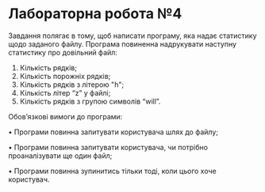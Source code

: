 # Лабораторна робота №4
Завдання полягає в тому, щоб написати програму, яка надає статистику щодо заданого файлу. Програма повиненна надрукувати наступну статистику про довільний файл:
1. Кількість рядків;
2. Кількість порожніх рядків;
3. Кількість рядків з літерою "h";
4. Кількість літер “z” у файлі;
5. Кількість рядків з групою символів “will”.

Обов’язкові вимоги до програми:

• Програми повинна запитувати користувача шлях до файлу;

• Програми повинна запитувати користувача, чи потрібно проаналізувати ще один файл;

• Програми повинна зупинитись тільки тоді, коли цього хоче користувач.

